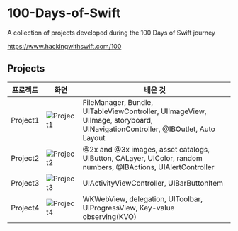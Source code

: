 # 100-Days-of-Swift
A collection of projects developed during the 100 Days of Swift journey

https://www.hackingwithswift.com/100

## Projects

|프로젝트|화면|배운 것|
|---|---|---|
|Project1|![Project1](https://github.com/JH713/100-Days-of-Swift/assets/86519350/bc8482d9-0560-4f0c-bc8d-f33885682732)|FileManager, Bundle, UITableViewController, UIImageView, UIImage, storyboard, UINavigationController, @IBOutlet, Auto Layout|
|Project2|![Project2](https://github.com/JH713/100-Days-of-Swift/assets/86519350/6d72daf0-57f6-4a0a-b5c1-79e90da2edc6)|@2x and @3x images, asset catalogs, UIButton, CALayer, UIColor, random numbers, @IBActions, UIAlertController|
|Project3|![Project3](https://github.com/JH713/100-Days-of-Swift/assets/86519350/5440e4ba-ca13-43ff-a6c8-eaddfd206e57)|UIActivityViewController, UIBarButtonItem|
|Project4|![Project4](https://github.com/JH713/100-Days-of-Swift/assets/86519350/2b21a3e5-506d-4b83-8ffd-43b362c71498)|WKWebView, delegation, UIToolbar, UIProgressView, Key-value observing(KVO)|


